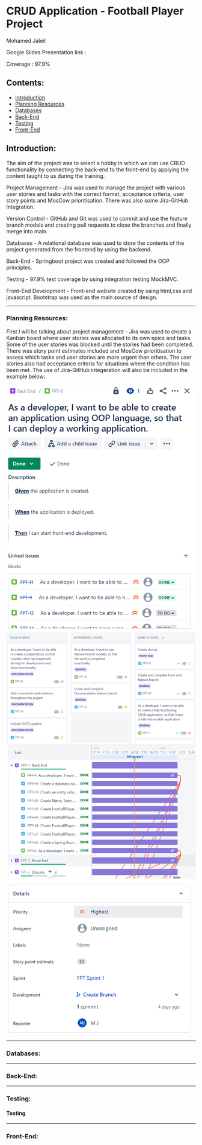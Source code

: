 CRUD Application - Football Player Project
====================================
Mohamed Jaleil

Google Slides Presentation link :

Coverage : 97.9%

## Contents:
* [Introduction](#Introduction)
* [Planning Resources](#Planning-Resources)
* [Databases](#Databases)
* [Back-End](#Back-End)
* [Testing](#Testing)
* [Front-End](#Front-End)


Introduction:
-------------

The aim of the project was to select a hobby in which we can use CRUD functionality by connecting the back-end to the front-end by applying the content taught to us during the training. 

Project Management - Jira was used to manage the project with various user stories and tasks with the correct format, acceptance criteria, user story points and MosCow prioritisation. There was also some Jira-GitHub Integration.

Version Control - GitHub and Git was used to commit and use the feature branch models and creating pull requests to close the branches and finally merge into main.

Databases - A relational database was used to store the contents of the project generated from the frontend by using the backend.

Back-End - Springboot project was created and followed the OOP principles.

Testing - 97.9% test coverage by using integration testing MockMVC.

Front-End Development - Front-end website created by using html,css and javascript. Bootstrap was used as the main source of design.

* * * * *

### Planning Resources:

First I will be talking about project management - Jira was used to create a Kanban board where user stories was allocated to its own epics and tasks. Some of the user stories was blocked until the stories had been completed. There was story point estimates included and MosCow prioritisation to assess which tasks and user stories are more urgent than others. The user stories also had acceptance criteria for situations where the condition has been met. The use of Jira-GitHub integeration will also be included in the example below:

![](/documentation/Jira/UserStory.png)
![](/documentation/Jira/Sprint.png)
![](/documentation/Jira/Roadmap.png)
![](/documentation/Jira/MoscowPriority.png)


* * * * *

### Databases:



* * * * *

### Back-End:



* * * * *

### Testing:

#### Testing



* * * * *

### Front-End:

